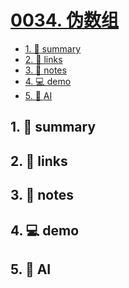 # [0034. 伪数组](https://github.com/Tdahuyou/TNotes.html-css-js/tree/main/notes/0034.%20%E4%BC%AA%E6%95%B0%E7%BB%84)


<!-- region:toc -->
- [1. 📝 summary](#1--summary)
- [2. 🔗 links](#2--links)
- [3. 📒 notes](#3--notes)
- [4. 💻 demo](#4--demo)
- [5. 🤖 AI](#5--ai)
<!-- endregion:toc -->

## 1. 📝 summary

## 2. 🔗 links
## 3. 📒 notes
## 4. 💻 demo
## 5. 🤖 AI
